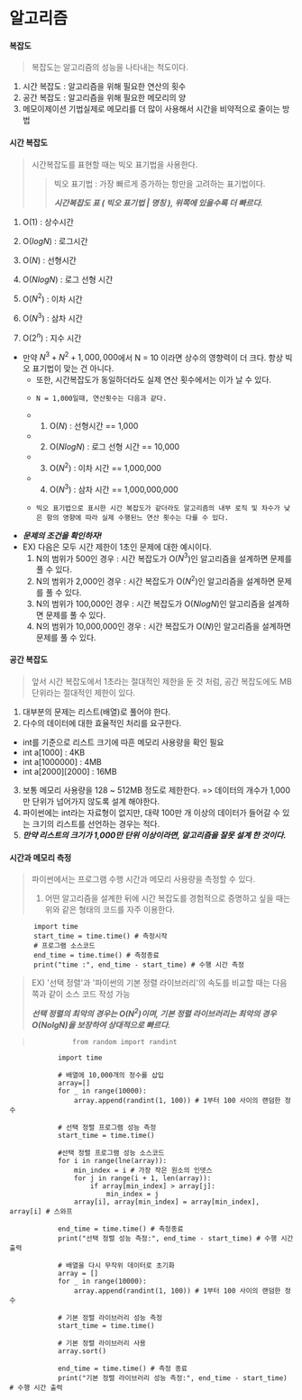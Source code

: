 # 알고리즘

#### 복잡도
> 복잡도는 알고리즘의 성능을 나타내는 척도이다.
  1. 시간 복잡도 : 알고리즘을 위해 필요한 연산의 횟수 
  2. 공간 복잡도 : 알고리즘을 위해 필요한 메모리의 양
  3. 메모이제이션 기법실제로 메모리를 더 많이 사용해서 시간을 비약적으로 줄이는 방법

#### 시간 복잡도
> 시간복잡도를 표현할 때는 빅오 표기법을 사용한다.
>> 빅오 표기법 : 가장 빠르게 증가하는 항만을 고려하는 표기법이다. 
>>
>> ***시간복잡도 표 ( 빅오 표기법 | 명칭 ), 위쪽에 있을수록 더 빠르다.***
  1.    O($1$) : 상수시간
 
  2.    O($logN$) : 로그시간
 
  3.    O($N$) : 선형시간
 
  4.    O($NlogN$) : 로그 선형 시간
 
  5.    O($N^2$) : 이차 시간
 
  6.    O($N^3$) : 삼차 시간
 
  7.    O($2^n$) : 지수 시간

  * 만약 $N^3 + N^2 + 1,000,000$에서 N = 10 이라면 상수의 영향력이 더 크다. 항상 빅오 표기법이 맞는 건 아니다.
    * 또한, 시간복잡도가 동일하더라도 실제 연산 횟수에서는 이가 날 수 있다.
    *     N = 1,000일때, 연산횟수는 다음과 같다.
    * 1.    O($N$) : 선형시간 == 1,000
    * 2.    O($NlogN$) : 로그 선형 시간 == 10,000
    * 3.    O($N^2$) : 이차 시간 == 1,000,000
    * 4.    O($N^3$) : 삼차 시간 == 1,000,000,000
    *     빅오 표기법으로 표시한 시간 복잡도가 같더라도 알고리즘의 내부 로직 및 차수가 낮은 항의 영향에 따라 실제 수행된느 연산 횟수는 다를 수 있다.
     
   * ***문제의 조건을 확인하자!***
   * EX) 다음은 모두 시간 제한이 1초인 문제에 대한 예시이다.
      1. N의 범위가 500인 경우 : 시간 복잡도가 O($N^3$)인 알고리즘을 설계하면 문제를 풀 수 있다.
      2. N의 범위가 2,000인 경우 : 시간 복잡도가 O($N^2$)인 알고리즘을 설계하면 문제를 풀 수 있다.
      3. N의 범위가 100,000인 경우 : 시간 복잡도가 O($NlogN$)인 알고리즘을 설계하면 문제를 풀 수 있다.
      4. N의 범위가 10,000,000인 경우 : 시간 복잡도가 O($N$)인 알고리즘을 설계하면 문제를 풀 수 있다.

#### 공간 복잡도
> 앞서 시간 복잡도에서 1초라는 절대적인 제한을 둔 것 처럼, 공간 복잡도에도 MB 단위라는 절대적인 제한이 있다.
1. 대부분의 문제는 리스트(배열)로 풀어야 한다.
2. 다수의 데이터에 대한 효율적인 처리를 요구한다.
  * int를 기준으로 리스트 크기에 따흔 메모리 사용량을 확인 필요
  * int a[1000] : 4KB
  * int a[1000000] : 4MB
  * int a[2000][2000] : 16MB
3. 보통 메모리 사용량을 128 ~ 512MB 정도로 제한한다. => 데이터의 개수가 1,000만 단위가 넘어가지 않도록 설계 해야한다.
4. 파이썬에는 int라는 자료형이 없지만, 대략 100만 개 이상의 데이터가 들어갈 수 있는 크기의 리스트를 선언하는 경우는 적다.
5. ***만약 리스트의 크기가 1,000만 단위 이상이라면, 알고리즘을 잘못 설계 한 것이다.***

#### 시간과 메모리 측정
> 파이썬에서는 프로그램 수행 시간과 메모리 사용량을 측정할 수 있다.
> 1. 어떤 알고리즘을 설계한 뒤에 시간 복잡도를 경험적으로 증명하고 싶을 때는 위와 같은 형태의 코드를 자주 이용한다.
> 
          import time
          start_time = time.time() # 측정시작
          # 프로그램 소스코드
          end_time = time.time() # 측정종료
          print("time :", end_time - start_time) # 수행 시간 측정
                
> EX) '선택 정렬'과 '파이썬의 기본 정렬 라이브러리'의 속도를 비교할 때는 다음 쪽과 같이 소스 코드 작성 가능
> 
> ***선택 정렬의 최악의 경우는 O($N^2$)이며, 기본 정렬 라이브러리는 최악의 경우 O($NolgN$)을 보장하여 상대적으로 빠르다.***

>               from random import randint
                import time
                
                # 배열에 10,000개의 정수를 삽입
                array=[]
                for _ in range(10000):
                    array.append(randint(1, 100)) # 1부터 100 사이의 랜덤한 정수
                
                # 선택 정렬 프로그램 성능 측정
                start_time = time.time()
                
                #선택 정렬 프로그램 성능 소스코드
                for i in range(lne(array)):
                    min_index = i # 가장 작은 원소의 인뎃스
                    for j in range(i + 1, len(array)):
                        if array[min_index] > array[j]:
                            min_index = j
                    array[i], array[min_index] = array[min_index], array[i] # 스와프
                    
                end_time = time.time() # 측정종료
                print("선택 정렬 성능 측정:", end_time - start_time) # 수행 시간 출력
                
                # 배열을 다시 무작위 데이터로 초기화
                array = []
                for _ in range(10000):
                    array.append(randint(1, 100)) # 1부터 100 사이의 랜덤한 정수
                    
                # 기본 정렬 라이브러리 성능 측정
                start_time = time.time()
                
                # 기본 정렬 라이브러리 사용
                array.sort()
                
                end_time = time.time() # 측정 종료
                print("기본 정렬 라이브러리 성능 측정:", end_time - start_time) # 수행 시간 출력
                
  
